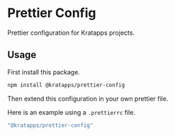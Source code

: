 # Prettier Config

Prettier configuration for Kratapps projects.

## Usage

First install this package.

```bash
npm install @kratapps/prettier-config
```

Then extend this configuration in your own prettier file.

Here is an example using a `.prettierrc` file.

```javascript
"@kratapps/prettier-config"
```
